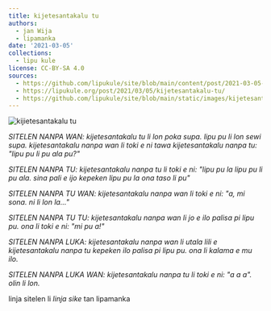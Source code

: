 ```yaml
---
title: kijetesantakalu tu
authors:
  - jan Wija
  - lipamanka
date: '2021-03-05'
collections:
  - lipu kule
license: CC-BY-SA 4.0
sources:
  - https://github.com/lipukule/site/blob/main/content/post/2021-03-05-kijetesantakalutu.md
  - https://lipukule.org/post/2021/03/05/kijetesantakalu-tu/
  - https://github.com/lipukule/site/blob/main/static/images/kijetesantakalu-tu.png
---
```


![kijietesantakalu tu](/images/kijetesantakalu-tu.png)

*SITELEN NANPA WAN: kijetesantakalu tu li lon poka supa. lipu pu li lon sewi supa. kijetesantakalu nanpa wan li toki e ni tawa kijetesantakalu nanpa tu: "lipu pu li pu ala pu?"*

*SITELEN NANPA TU: kijetesantakalu nanpa tu li toki e ni: "lipu pu la lipu pu li pu ala. sina pali e ijo kepeken lipu pu la ona taso li pu"*

*SITELEN NANPA TU WAN: kijetesantakalu nanpa wan li toki e ni: "a, mi sona. ni li lon la..."*

*SITELEN NANPA TU TU: kijetesantakalu nanpa wan li jo e ilo palisa pi lipu pu. ona li toki e ni: "mi pu a!"*

*SITELEN NANPA LUKA: kijetesantakalu nanpa wan li utala lili e kijetesantakalu nanpa tu kepeken ilo palisa pi lipu pu. ona li kalama e mu ilo.*

*SITELEN NANPA LUKA WAN: kijetesantakalu nanpa tu li toki e ni: "a a a". olin li lon.*

linja sitelen li *linja sike* tan lipamanka
